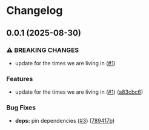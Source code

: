 # Changelog

## 0.0.1 (2025-08-30)


### ⚠ BREAKING CHANGES

* update for the times we are living in ([#1](https://github.com/boneskull/package-lock-merge-driver/issues/1))

### Features

* update for the times we are living in ([#1](https://github.com/boneskull/package-lock-merge-driver/issues/1)) ([a83cbc6](https://github.com/boneskull/package-lock-merge-driver/commit/a83cbc6e74b1e378e441fe1e2bfce8dceebbfda5))


### Bug Fixes

* **deps:** pin dependencies ([#3](https://github.com/boneskull/package-lock-merge-driver/issues/3)) ([789417b](https://github.com/boneskull/package-lock-merge-driver/commit/789417badaf4752e28c0ef9159888aff5dcd84a0))
